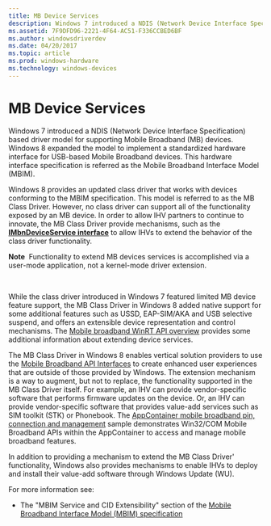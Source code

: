 ```yaml
---
title: MB Device Services
description: Windows 7 introduced a NDIS (Network Device Interface Specification) based driver model for supporting Mobile Broadband (MB) devices.
ms.assetid: 7F9DFD96-2221-4F64-AC51-F336CCBED6BF
ms.author: windowsdriverdev
ms.date: 04/20/2017
ms.topic: article
ms.prod: windows-hardware
ms.technology: windows-devices
---
```


# MB Device Services


Windows 7 introduced a NDIS (Network Device Interface Specification) based driver model for supporting Mobile Broadband (MB) devices. Windows 8 expanded the model to implement a standardized hardware interface for USB-based Mobile Broadband devices. This hardware interface specification is referred as the Mobile Broadband Interface Model (MBIM).

Windows 8 provides an updated class driver that works with devices conforming to the MBIM specification. This model is referred to as the MB Class Driver. However, no class driver can support all of the functionality exposed by an MB device. In order to allow IHV partners to continue to innovate, the MB Class Driver provide mechanisms, such as the [**IMbnDeviceService interface**](https://msdn.microsoft.com/library/windows/desktop/hh780509) to allow IHVs to extend the behavior of the class driver functionality.

**Note**  Functionality to extend MB devices services is accomplished via a user-mode application, not a kernel-mode driver extension.

 

While the class driver introduced in Windows 7 featured limited MB device feature support, the MB Class Driver in Windows 8 added native support for some additional features such as USSD, EAP-SIM/AKA and USB selective suspend, and offers an extensible device representation and control mechanisms. The [Mobile broadband WinRT API overview](http://go.microsoft.com/fwlink/p/?linkid=242060) provides some additional information about extending device services.

The MB Class Driver in Windows 8 enables vertical solution providers to use the [Mobile Broadband API Interfaces](https://msdn.microsoft.com/library/windows/desktop/dd323268) to create enhanced user experiences that are outside of those provided by Windows. The extension mechanism is a way to augment, but not to replace, the functionality supported in the MB Class Driver itself. For example, an IHV can provide vendor-specific software that performs firmware updates on the device. Or, an IHV can provide vendor-specific software that provides value-add services such as SIM toolkit (STK) or Phonebook. The [AppContainer mobile broadband pin, connection and management](http://go.microsoft.com/fwlink/p/?linkid=320381) sample demonstrates Win32/COM Mobile Broadband APIs within the AppContainer to access and manage mobile broadband features.

In addition to providing a mechanism to extend the MB Class Driver' functionality, Windows also provides mechanisms to enable IHVs to deploy and install their value-add software through Windows Update (WU).

For more information see:

-   The "MBIM Service and CID Extensibility" section of the [Mobile Broadband Interface Model (MBIM) specification]( http://go.microsoft.com/fwlink/p/?linkid=320791)

 

 





